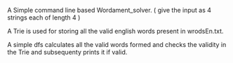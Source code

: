 A Simple command line based Wordament_solver.
( give the input as 4 strings each of length 4 )

A Trie is used for storing all the valid english words present in wrodsEn.txt.

A simple dfs calculates all the valid words formed and
checks the validity in the Trie and subsequenty prints it if valid.
